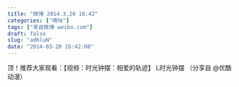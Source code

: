 ```yaml
---
title: "微博 2014.3.20 16:42"
categories: ["嘀咕"]
tags: ["来自微博 weibo.com"]
draft: false
slug: "adKluN"
date: "2014-03-20 16:42:00"
---
```


<p>顶！推荐大家观看：【视频：时光钟摆：相爱的轨迹】 L时光钟摆 （分享自 @优酷动漫） ​​​​</p>
